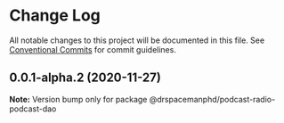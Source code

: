 # Change Log

All notable changes to this project will be documented in this file.
See [Conventional Commits](https://conventionalcommits.org) for commit guidelines.

## 0.0.1-alpha.2 (2020-11-27)

**Note:** Version bump only for package @drspacemanphd/podcast-radio-podcast-dao
